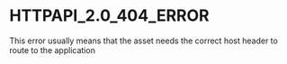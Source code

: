 # HTTPAPI_2.0_404_ERROR
This error usually means that the asset needs the correct host header to route to the application
